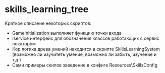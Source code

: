 # skills_learning_tree

Краткое описание некоторых скриптов:
- GameInitialization выполняет функцию точки входа
- Iservice интерфейс для обозначения классов работающих c сервис локатором
- Кор логика древа умений находится в скрипте SkillsLearningSystem (возможно ли изучитеть умение, возможно ли забыть, изучение и т.д.)
- Сами примеры скилов заведение в конфиге Resources\SkillsConfig
